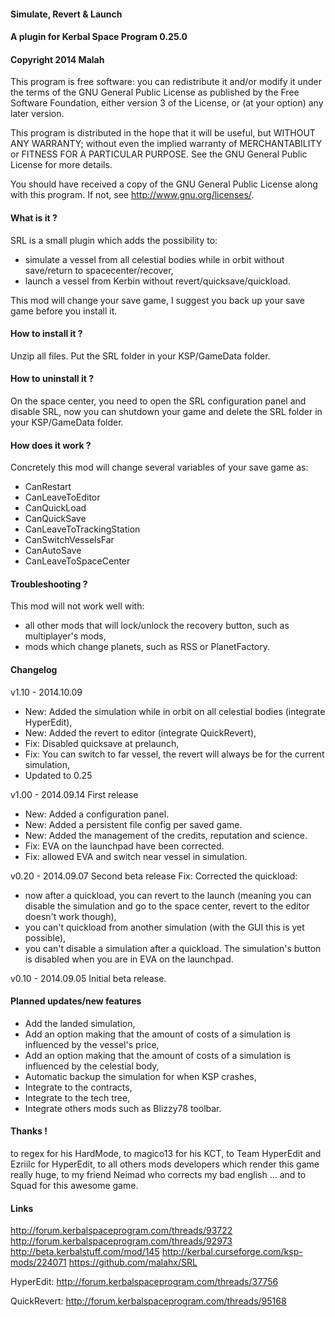 ﻿#### Simulate, Revert & Launch
#### A plugin for Kerbal Space Program 0.25.0
#### Copyright 2014 Malah

This program is free software: you can redistribute it and/or modify
it under the terms of the GNU General Public License as published by
the Free Software Foundation, either version 3 of the License, or
(at your option) any later version.

This program is distributed in the hope that it will be useful,
but WITHOUT ANY WARRANTY; without even the implied warranty of
MERCHANTABILITY or FITNESS FOR A PARTICULAR PURPOSE.  See the
GNU General Public License for more details.

You should have received a copy of the GNU General Public License
along with this program.  If not, see <http://www.gnu.org/licenses/>. 


#### What is it ?

SRL is a small plugin which adds the possibility to:
- simulate a vessel from all celestial bodies while in orbit without save/return to spacecenter/recover,
- launch a vessel from Kerbin without revert/quicksave/quickload.

This mod will change your save game, I suggest you back up your save game before you install it.

#### How to install it ?

Unzip all files. Put the SRL folder in your KSP/GameData folder.

#### How to uninstall it ?

On the space center, you need to open the SRL configuration panel and disable SRL, now you can shutdown your game and delete the SRL folder in your KSP/GameData folder.

#### How does it work ?

Concretely this mod will change several variables of your save game as:
- CanRestart
- CanLeaveToEditor
- CanQuickLoad
- CanQuickSave
- CanLeaveToTrackingStation
- CanSwitchVesselsFar
- CanAutoSave
- CanLeaveToSpaceCenter

#### Troubleshooting ?

This mod will not work well with:
- all other mods that will lock/unlock the recovery button, such as multiplayer's mods,
- mods which change planets, such as RSS or PlanetFactory.

#### Changelog

v1.10 - 2014.10.09
- New: Added the simulation while in orbit on all celestial bodies (integrate HyperEdit),
- New: Added the revert to editor (integrate QuickRevert),
- Fix: Disabled quicksave at prelaunch,
- Fix: You can switch to far vessel, the revert will always be for the current simulation,
- Updated to 0.25

v1.00 - 2014.09.14
First release
- New: Added a configuration panel.
- New: Added a persistent file config per saved game.
- New: Added the management of the credits, reputation and science.
- Fix: EVA on the launchpad have been corrected.
- Fix: allowed EVA and switch near vessel in simulation.

v0.20 - 2014.09.07
Second beta release
Fix:
Corrected the quickload:
- now after a quickload, you can revert to the launch (meaning you can disable the simulation and go to the space center, revert to the editor doesn't work though),
- you can't quickload from another simulation (with the GUI this is yet possible),
- you can't disable a simulation after a quickload.
The simulation's button is disabled when you are in EVA on the launchpad.

v0.10 - 2014.09.05
Initial beta release.

#### Planned updates/new features

- Add the landed simulation,
- Add an option making that the amount of costs of a simulation is influenced by the vessel's price,
- Add an option making that the amount of costs of a simulation is influenced by the celestial body,
- Automatic backup the simulation for when KSP crashes,
- Integrate to the contracts,
- Integrate to the tech tree,
- Integrate others mods such as Blizzy78 toolbar.

#### Thanks !

to regex for his HardMode, 
to magico13 for his KCT,
to Team HyperEdit and Ezriilc for HyperEdit,
to all others mods developers which render this game really huge,
to my friend Neimad who corrects my bad english ...
and to Squad for this awesome game.

#### Links

http://forum.kerbalspaceprogram.com/threads/93722
http://forum.kerbalspaceprogram.com/threads/92973
http://beta.kerbalstuff.com/mod/145
http://kerbal.curseforge.com/ksp-mods/224071
https://github.com/malahx/SRL

HyperEdit:
http://forum.kerbalspaceprogram.com/threads/37756

QuickRevert:
http://forum.kerbalspaceprogram.com/threads/95168